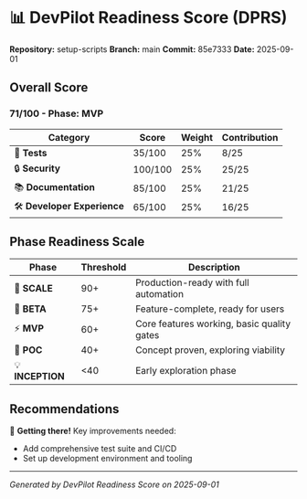 # 📊 DevPilot Readiness Score (DPRS)

**Repository:** setup-scripts **Branch:** main **Commit:** 85e7333 **Date:** 2025-09-01

## Overall Score

### 71/100 - Phase: MVP

| Category                    | Score   | Weight | Contribution |
| --------------------------- | ------- | ------ | ------------ |
| 🧪 **Tests**                | 35/100  | 25%    | 8/25         |
| 🔒 **Security**             | 100/100 | 25%    | 25/25        |
| 📚 **Documentation**        | 85/100  | 25%    | 21/25        |
| 🛠️ **Developer Experience** | 65/100  | 25%    | 16/25        |

## Phase Readiness Scale

| Phase            | Threshold | Description                                |
| ---------------- | --------- | ------------------------------------------ |
| 🚀 **SCALE**     | 90+       | Production-ready with full automation      |
| 🧪 **BETA**      | 75+       | Feature-complete, ready for users          |
| ⚡ **MVP**       | 60+       | Core features working, basic quality gates |
| 🔬 **POC**       | 40+       | Concept proven, exploring viability        |
| 💡 **INCEPTION** | <40       | Early exploration phase                    |

## Recommendations

🚧 **Getting there!** Key improvements needed:

- Add comprehensive test suite and CI/CD
- Set up development environment and tooling

---

_Generated by DevPilot Readiness Score on 2025-09-01_
